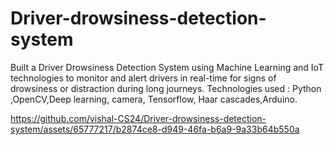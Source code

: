 # Driver-drowsiness-detection-system
Built a Driver Drowsiness Detection System using Machine Learning and IoT technologies to monitor and alert drivers in real-time for signs of drowsiness or distraction during long journeys. Technologies used : Python ,OpenCV,Deep learning, camera, Tensorflow, Haar cascades,Arduino.

https://github.com/vishal-CS24/Driver-drowsiness-detection-system/assets/65777217/b2874ce8-d949-46fa-b6a9-9a33b64b550a

